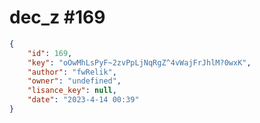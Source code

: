 
# dec_z #169
                
```JSON
{
    "id": 169,
    "key": "oOwMhLsPyF~2zvPpLjNqRgZ^4vWajFrJhlM?0wxK",
    "author": "fwRelik",
    "owner": "undefined",
    "lisance_key": null,
    "date": "2023-4-14 00:39"
}
```
    